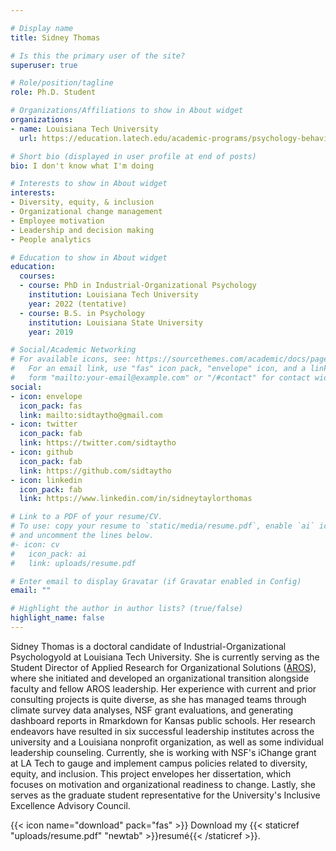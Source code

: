 ```yaml
---

# Display name
title: Sidney Thomas

# Is this the primary user of the site?
superuser: true

# Role/position/tagline
role: Ph.D. Student

# Organizations/Affiliations to show in About widget
organizations:
- name: Louisiana Tech University
  url: https://education.latech.edu/academic-programs/psychology-behavioral-sciences/doctoral-programs/industrial-organizational-psychology-phd/

# Short bio (displayed in user profile at end of posts)
bio: I don't know what I'm doing

# Interests to show in About widget
interests:
- Diversity, equity, & inclusion
- Organizational change management
- Employee motivation
- Leadership and decision making
- People analytics

# Education to show in About widget
education:
  courses:
  - course: PhD in Industrial-Organizational Psychology
    institution: Louisiana Tech University
    year: 2022 (tentative)
  - course: B.S. in Psychology
    institution: Louisiana State University
    year: 2019

# Social/Academic Networking
# For available icons, see: https://sourcethemes.com/academic/docs/page-builder/#icons
#   For an email link, use "fas" icon pack, "envelope" icon, and a link in the
#   form "mailto:your-email@example.com" or "/#contact" for contact widget.
social:
- icon: envelope
  icon_pack: fas
  link: mailto:sidtaytho@gmail.com 
- icon: twitter
  icon_pack: fab
  link: https://twitter.com/sidtaytho
- icon: github
  icon_pack: fab
  link: https://github.com/sidtaytho
- icon: linkedin
  icon_pack: fab
  link: https://www.linkedin.com/in/sidneytaylorthomas

# Link to a PDF of your resume/CV.
# To use: copy your resume to `static/media/resume.pdf`, enable `ai` icons in `params.toml`, 
# and uncomment the lines below.
#- icon: cv
#   icon_pack: ai
#   link: uploads/resume.pdf

# Enter email to display Gravatar (if Gravatar enabled in Config)
email: ""

# Highlight the author in author lists? (true/false)
highlight_name: false
---
```


Sidney Thomas is a doctoral candidate of Industrial-Organizational Psychologyold at Louisiana Tech University. She is currently serving as the Student Director of Applied Research for Organizational Solutions ([AROS](https://www.arosconsulting.org/)), where she initiated and developed an organizational transition alongside faculty and fellow AROS leadership. Her experience with current and prior consulting projects is quite diverse, as she has managed teams through climate survey data analyses, NSF grant evaluations, and generating dashboard reports in Rmarkdown for Kansas public schools. Her research endeavors have resulted in six successful leadership institutes across the university and a Louisiana nonprofit organization, as well as some individual leadership counseling. Currently, she is working with NSF's iChange grant at LA Tech to gauge and implement campus policies related to diversity, equity, and inclusion. This project envelopes her dissertation, which focuses on motivation and organizational readiness to change. Lastly, she serves as the graduate student representative for the University's Inclusive Excellence Advisory Council.

{{< icon name="download" pack="fas" >}} Download my {{< staticref "uploads/resume.pdf" "newtab" >}}resumé{{< /staticref >}}.
